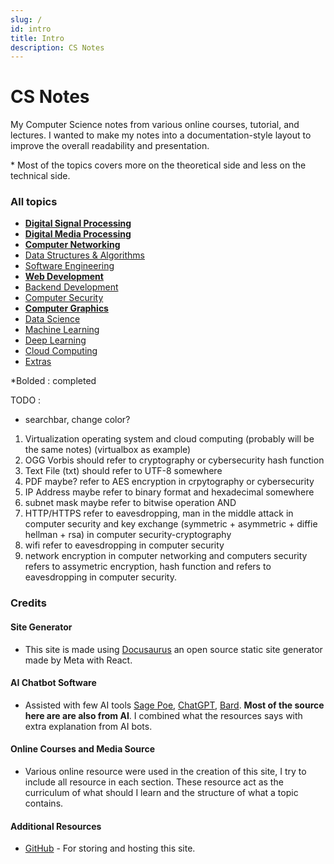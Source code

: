 ```yaml
---
slug: /
id: intro
title: Intro
description: CS Notes
---
```


# CS Notes

My Computer Science notes from various online courses, tutorial, and lectures. I wanted to make my notes into a documentation-style layout to improve the overall readability and presentation.

\* Most of the topics covers more on the theoretical side and less on the technical side.

### All topics

- **[Digital Signal Processing](digital-signal-processing)**
- **[Digital Media Processing](digital-media-processing)**
- **[Computer Networking](computer-networking)**
- [Data Structures & Algorithms](data-structures-and-algorithms)
- [Software Engineering](software-engineering)
- **[Web Development](web-development)**
- [Backend Development](backend-development)
- [Computer Security](computer-security)
- **[Computer Graphics](computer-graphics)**
- [Data Science](data-science)
- [Machine Learning](machine-learning)
- [Deep Learning](deep-learning)
- [Cloud Computing](cloud-computing)
- [Extras](extras)

\*Bolded : completed

TODO :

- searchbar, change color?

1. Virtualization operating system and cloud computing (probably will be the same notes) (virtualbox as example)
2. OGG Vorbis should refer to cryptography or cybersecurity hash function
3. Text File (txt) should refer to UTF-8 somewhere
4. PDF maybe? refer to AES encryption in crpytography or cybersecurity
5. IP Address maybe refer to binary format and hexadecimal somewhere
6. subnet mask maybe refer to bitwise operation AND
7. HTTP/HTTPS refer to eavesdropping, man in the middle attack in computer security and key exchange (symmetric + asymmetric + diffie hellman + rsa) in computer security-cryptography
8. wifi refer to eavesdropping in computer security
9. network encryption in computer networking and computers security refers to assymetric encryption, hash function and refers to eavesdropping in computer security.

### Credits

#### Site Generator

- This site is made using [Docusaurus](https://docusaurus.io/) an open source static site generator made by Meta with React.

#### AI Chatbot Software

- Assisted with few AI tools [Sage Poe](https://poe.com), [ChatGPT](https://chat.openai.com/), [Bard](https://bard.google.com/). **Most of the source here are are also from AI**. I combined what the resources says with extra explanation from AI bots.

#### Online Courses and Media Source

- Various online resource were used in the creation of this site, I try to include all resource in each section. These resource act as the curriculum of what should I learn and the structure of what a topic contains.

#### Additional Resources

- [GitHub](https://github.com/) - For storing and hosting this site.

